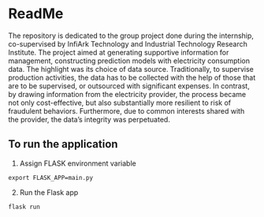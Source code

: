 # ReadMe

The repository is dedicated to the group project done during the internship, co-supervised by InfiArk Technology and Industrial Technology Research Institute. The project aimed at generating supportive information for management, constructing prediction models with electricity consumption data. The highlight was its choice of data source. Traditionally, to supervise production activities, the data has to be collected with the help of those that are to be supervised, or outsourced with significant expenses. In contrast, by drawing information from the electricity provider, the process became not only cost-effective, but also substantially more resilient to risk of fraudulent behaviors. Furthermore, due to common interests shared with the provider, the data’s integrity was perpetuated.

## To run the application
1. Assign FLASK environment variable
```
export FLASK_APP=main.py
```
2. Run the Flask app
```
flask run
```
